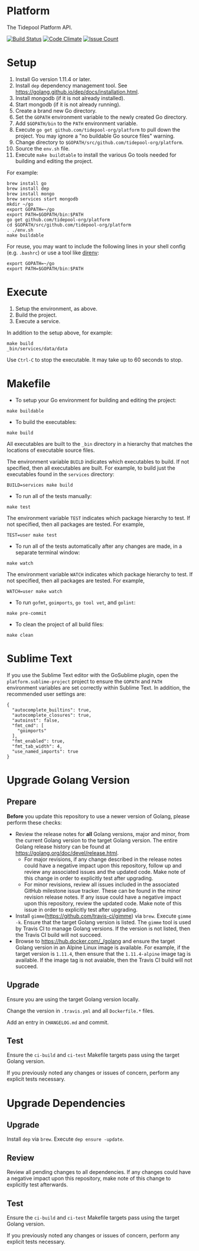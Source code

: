 # Platform

The Tidepool Platform API.

[![Build Status](https://travis-ci.org/mdblp/platform.svg?branch=dblp)](https://travis-ci.org/mdblp/platform/)
[![Code Climate](https://codeclimate.com/github/tidepool-org/platform/badges/gpa.svg)](https://codeclimate.com/github/tidepool-org/platform)
[![Issue Count](https://codeclimate.com/github/tidepool-org/platform/badges/issue_count.svg)](https://codeclimate.com/github/tidepool-org/platform)

# Setup

1. Install Go version 1.11.4 or later.
1. Install `dep` dependency management tool. See https://golang.github.io/dep/docs/installation.html.
1. Install mongodb (if it is not already installed).
1. Start mongodb (if it is not already running).
1. Create a brand new Go directory.
1. Set the `GOPATH` environment variable to the newly created Go directory.
1. Add `$GOPATH/bin` to the `PATH` environment variable.
1. Execute `go get github.com/tidepool-org/platform` to pull down the project. You may ignore a "no buildable Go source files" warning.
1. Change directory to `$GOPATH/src/github.com/tidepool-org/platform`.
1. Source the `env.sh` file.
1. Execute `make buildtable` to install the various Go tools needed for building and editing the project.

For example:

```
brew install go
brew install dep
brew install mongo
brew services start mongodb
mkdir ~/go
export GOPATH=~/go
export PATH=$GOPATH/bin:$PATH
go get github.com/tidepool-org/platform
cd $GOPATH/src/github.com/tidepool-org/platform
. ./env.sh
make buildable
```

For reuse, you may want to include the following lines in your shell config (e.g. `.bashrc`) or use a tool like [direnv](http://direnv.net/ 'direnv'):

```
export GOPATH=~/go
export PATH=$GOPATH/bin:$PATH
```

# Execute

1. Setup the environment, as above.
1. Build the project.
1. Execute a service.

In addition to the setup above, for example:

```
make build
_bin/services/data/data
```

Use `Ctrl-C` to stop the executable. It may take up to 60 seconds to stop.

# Makefile

* To setup your Go environment for building and editing the project:

```
make buildable
```

* To build the executables:

```
make build
```

All executables are built to the `_bin` directory in a hierarchy that matches the locations of executable source files.

The environment variable `BUILD` indicates which executables to build. If not specified, then all executables are built. For example, to build just the executables found in the `services` directory:

```
BUILD=services make build
```

* To run all of the tests manually:

```
make test
```

The environment variable `TEST` indicates which package hierarchy to test. If not specified, then all packages are tested. For example,

```
TEST=user make test
```

* To run all of the tests automatically after any changes are made, in a separate terminal window:

```
make watch
```

The environment variable `WATCH` indicates which package hierarchy to test. If not specified, then all packages are tested. For example,

```
WATCH=user make watch
```

* To run `gofmt`, `goimports`, `go tool vet`, and `golint`:

```
make pre-commit
```

* To clean the project of all build files:

```
make clean
```

# Sublime Text

If you use the Sublime Text editor with the GoSublime plugin, open the `platform.sublime-project` project to ensure the `GOPATH` and `PATH` environment variables are set correctly within Sublime Text. In addition, the recommended user settings are:

```
{
  "autocomplete_builtins": true,
  "autocomplete_closures": true,
  "autoinst": false,
  "fmt_cmd": [
    "goimports"
  ],
  "fmt_enabled": true,
  "fmt_tab_width": 4,
  "use_named_imports": true
}
```

# Upgrade Golang Version

## Prepare

**Before** you update this repository to use a newer version of Golang, please perform these checks:

- Review the release notes for **all** Golang versions, major and minor, from the current Golang version to the target Golang version. The entire Golang release history can be found at https://golang.org/doc/devel/release.html.
  - For major revisions, if any change described in the release notes could have a negative impact upon this repository, follow up and review any associated issues and the updated code. Make note of this change in order to explicitly test after upgrading.
  - For minor revisions, review all issues included in the associated GitHub milestone issue tracker. These can be found in the minor revision release notes. If any issue could have a negative impact upon this repository, review the updated code. Make note of this issue in order to explicitly test after upgrading.
- Install `gimme`(https://github.com/travis-ci/gimme) via `brew`. Execute `gimme -k`. Ensure that the target Golang version is listed. The `gimme` tool is used by Travis CI to manage Golang versions. If the version is not listed, then the Travis CI build will not succeed.
- Browse to https://hub.docker.com/_/golang and ensure the target Golang version in an Alpine Linux image is available. For example, if the target version is `1.11.4`, then ensure that the `1.11.4-alpine` image tag is available. If the image tag is not avaiable, then the Travis CI build will not succeed.

## Upgrade

Ensure you are using the target Golang version locally.

Change the version in `.travis.yml` and all `Dockerfile.*` files.

Add an entry in `CHANGELOG.md` and commit.

## Test

Ensure the `ci-build` and `ci-test` Makefile targets pass using the target Golang version.

If you previously noted any changes or issues of concern, perform any explicit tests necessary.

# Upgrade Dependencies

## Upgrade

Install `dep` via `brew`. Execute `dep ensure -update`.

## Review

Review all pending changes to all dependencies. If any changes could have a negative impact upon this repository, make note of this change to explicitly test afterwards.

## Test

Ensure the `ci-build` and `ci-test` Makefile targets pass using the target Golang version.

If you previously noted any changes or issues of concern, perform any explicit tests necessary.
